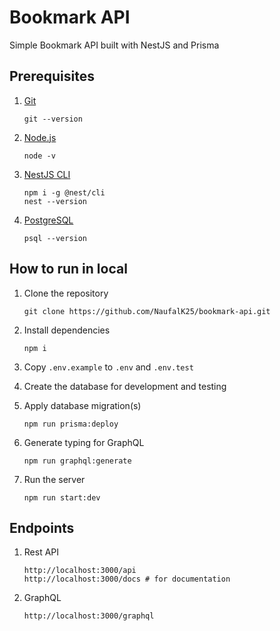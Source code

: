 # Bookmark API

Simple Bookmark API built with NestJS and Prisma

## Prerequisites

1. [Git](https://git-scm.com/downloads)

   ```
   git --version
   ```

2. [Node.js](https://nodejs.org/en/)

   ```
   node -v
   ```

3. [NestJS CLI](https://docs.nestjs.com/cli/overview)

   ```
   npm i -g @nest/cli
   nest --version
   ```

4. [PostgreSQL](https://www.postgresql.org/download/)

   ```
   psql --version
   ```

## How to run in local

1. Clone the repository

   ```
   git clone https://github.com/NaufalK25/bookmark-api.git
   ```

2. Install dependencies

   ```
   npm i
   ```

3. Copy `.env.example` to `.env` and `.env.test`

4. Create the database for development and testing

5. Apply database migration(s)

   ```
   npm run prisma:deploy
   ```

6. Generate typing for GraphQL

   ```
   npm run graphql:generate
   ```

7. Run the server

   ```
   npm run start:dev
   ```

## Endpoints

1. Rest API

   ```
   http://localhost:3000/api
   http://localhost:3000/docs # for documentation
   ```

2. GraphQL

   ```
   http://localhost:3000/graphql
   ```
